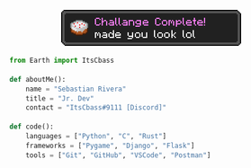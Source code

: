 <p align="center">
  <img src="ach.png" />
</p>

```python
from Earth import ItsCbass

def aboutMe():
    name = "Sebastian Rivera"
    title = "Jr. Dev"
    contact = "ItsCbass#9111 [Discord]"

def code():
    languages = ["Python", "C", "Rust"]
    frameworks = ["Pygame", "Django", "Flask"]
    tools = ["Git", "GitHub", "VSCode", "Postman"]
```
